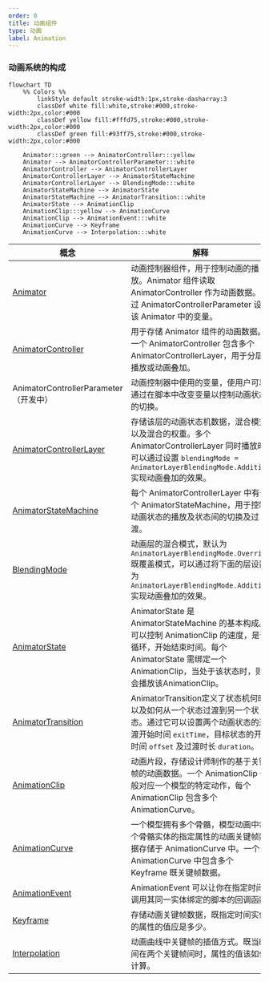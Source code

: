 ```yaml
---
order: 0
title: 动画组件
type: 动画
label: Animation
---
```


### 动画系统的构成

```mermaid
flowchart TD
	%% Colors %%
		linkStyle default stroke-width:1px,stroke-dasharray:3
		classDef white fill:white,stroke:#000,stroke-width:2px,color:#000
		classDef yellow fill:#fffd75,stroke:#000,stroke-width:2px,color:#000
		classDef green fill:#93ff75,stroke:#000,stroke-width:2px,color:#000

    Animator:::green --> AnimatorController:::yellow
    Animator --> AnimatorControllerParameter:::white
    AnimatorController --> AnimatorControllerLayer
    AnimatorControllerLayer --> AnimatorStateMachine
    AnimatorControllerLayer --> BlendingMode:::white
    AnimatorStateMachine --> AnimatorState
    AnimatorStateMachine --> AnimatorTransition:::white
    AnimatorState --> AnimationClip
    AnimationClip:::yellow --> AnimationCurve
    AnimationClip --> AnimationEvent:::white
    AnimationCurve --> Keyframe
    AnimationCurve --> Interpolation:::white
 ```
  

| 概念                                                         | 解释                                                         |
| ------------------------------------------------------------ | ------------------------------------------------------------ |
| [Animator](${api}core/Animator)                              | 动画控制器组件，用于控制动画的播放。Animator 组件读取 AnimatorController 作为动画数据。通过 AnimatorControllerParameter 设置该 Animator 中的变量。 |
| [AnimatorController](${api}core/AnimatorController)          | 用于存储 Animator 组件的动画数据。一个 AnimatorController 包含多个 AnimatorControllerLayer，用于分层播放或动画叠加。 |
| AnimatorControllerParameter（开发中）                        | 动画控制器中使用的变量，使用户可以通过在脚本中改变变量以控制动画状态的切换。 |
| [AnimatorControllerLayer](${api}core/AnimatorControllerLayer) | 存储该层的动画状态机数据，混合模式以及混合的权重。多个 AnimatorControllerLayer 同时播放时可以通过设置 `blendingMode = AnimatorLayerBlendingMode.Additive` 实现动画叠加的效果。 |
| [AnimatorStateMachine](${api}core/AnimatorStateMachine)      | 每个 AnimatorControllerLayer 中有一个 AnimatorStateMachine，用于控制动画状态的播放及状态间的切换及过渡。 |
| [BlendingMode](${api}core/AnimatorControllerLayer#blendingMode) | 动画层的混合模式，默认为 `AnimatorLayerBlendingMode.Override` 既覆盖模式，可以通过将下面的层设置为 `AnimatorLayerBlendingMode.Additive` 实现动画叠加的效果。 |
| [AnimatorState](${api}core/AnimatorState)                    | AnimatorState 是 AnimatorStateMachine 的基本构成。可以控制 AnimationClip 的速度，是否循环，开始结束时间。每个 AnimatorState 需绑定一个 AnimationClip，当处于该状态时，则会播放该AnimationClip。 |
| [AnimatorTransition](${api}core/AnimatorTransition)          | AnimatorTransition定义了状态机何时以及如何从一个状态过渡到另一个状态。通过它可以设置两个动画状态的过渡开始时间 `exitTime`，目标状态的开始时间 `offset` 及过渡时长 `duration`。 |
| [AnimationClip](${api}core/AnimationClip)                    | 动画片段，存储设计师制作的基于关键帧的动画数据。一个 AnimationClip 一般对应一个模型的特定动作，每个 AnimationClip 包含多个 AnimationCurve。 |
| [AnimationCurve](${api}core/AnimationCurve)                  | 一个模型拥有多个骨骼，模型动画中每个骨骼实体的指定属性的动画关键帧数据存储于 AnimationCurve 中。一个 AnimationCurve 中包含多个 Keyframe 既关键帧数据。 |
| [AnimationEvent](${api}core/AnimationEvent)                  | AnimationEvent 可以让你在指定时间调用其同一实体绑定的脚本的回调函数. |
| [Keyframe](${api}core/KeyFrame)                              | 存储动画关键帧数据，既指定时间实体的属性的值应是多少。       |
| [Interpolation](${api}core/AnimationCurve#interpolation)     | 动画曲线中关键帧的插值方式。既当时间在两个关键帧间时，属性的值该如何计算。 |
